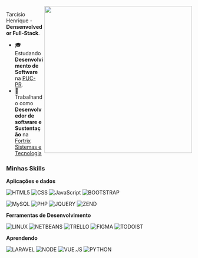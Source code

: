 <img src="https://raw.githubusercontent.com/MicaelliMedeiros/micaellimedeiros/master/image/computer-illustration.png" min-width="400px" max-width="400px" width="400px" align="right">



  Tarcísio Henrique - <strong>Densenvolvedor Full-Stack</strong>.<br>

- 🎓 Estudando **Desenvolvimento de Software** na <a href="https://www.pucpr.br/">PUC-PR</a>.
- 💼 Trabalhando como **Desenvolvedor de software e Sustentação** na <a href="https://www.linkedin.com/company/fortrix-sistemas/posts/?feedView=all">Fortrix Sistemas e Tecnologia</a>

<h3>Minhas Skills</h3>

**Aplicações e dados** 

  ![HTML5](https://img.shields.io/badge/HTML5-E34F26?style=for-the-badge&logo=html5&logoColor=white)
  ![CSS](https://img.shields.io/badge/CSS3-1572B6?style=for-the-badge&logo=css3&logoColor=white)
  ![JavaScript](https://img.shields.io/badge/JavaScript-323330?style=for-the-badge&logo=javascript&logoColor=F7DF1E)
  ![BOOTSTRAP](https://img.shields.io/badge/Bootstrap-563D7C?style=for-the-badge&logo=bootstrap&logoColor=white)
  
  ![MySQL](https://img.shields.io/badge/MySQL-005C84?style=for-the-badge&logo=mysql&logoColor=white)
  ![PHP](https://img.shields.io/badge/PHP-777BB4?style=for-the-badge&logo=php&logoColor=white)
  ![JQUERY](https://img.shields.io/badge/jQuery-0769AD?style=for-the-badge&logo=jquery&logoColor=white)
  ![ZEND](https://img.shields.io/badge/Zend%20Framework-68B604.svg?style=for-the-badge&logo=Zend-Framework&logoColor=white)
  
  

**Ferramentas de Desenvolvimento**


![LINUX](https://img.shields.io/badge/Linux-FCC624.svg?style=for-the-badge&logo=Linux&logoColor=black)
![NETBEANS](https://img.shields.io/badge/Apache%20NetBeans%20IDE-1B6AC6.svg?style=for-the-badge&logo=Apache-NetBeans-IDE&logoColor=white)
![TRELLO](https://img.shields.io/badge/Trello-0052CC.svg?style=for-the-badge&logo=Trello&logoColor=white)
![FIGMA](https://img.shields.io/badge/Figma-F24E1E.svg?style=for-the-badge&logo=Figma&logoColor=white)
![TODOIST](https://img.shields.io/badge/Todoist-E44332.svg?style=for-the-badge&logo=Todoist&logoColor=white)



**Aprendendo**

 ![LARAVEL](https://img.shields.io/badge/Laravel-FF2D20?style=for-the-badge&logo=laravel&logoColor=white)
 ![NODE](https://img.shields.io/badge/Node%20js-339933?style=for-the-badge&logo=nodedotjs&logoColor=white)
 ![VUE.JS](https://img.shields.io/badge/Vue%20js-35495E?style=for-the-badge&logo=vuedotjs&logoColor=4FC08D)
 ![PYTHON](https://img.shields.io/badge/Python-3776AB?style=for-the-badge&logo=python&logoColor=white)
 
 

